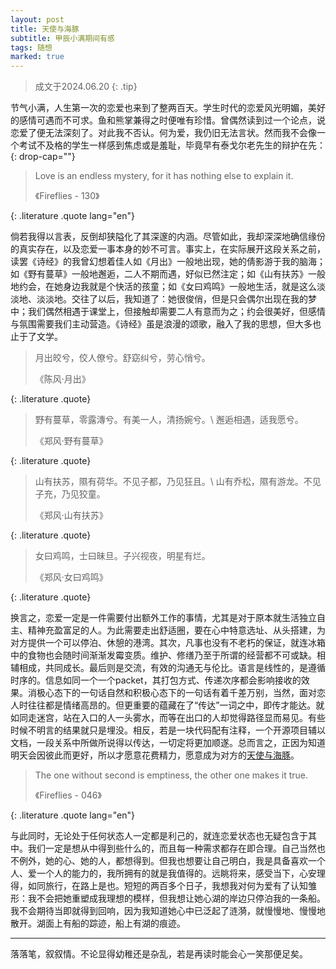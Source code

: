 ```yaml
---
layout: post
title: 天使与海豚
subtitle: 甲辰小满期间有感
tags: 随想
marked: true
---
```


> 成文于2024.06.20
{: .tip}

节气小满，人生第一次的恋爱也来到了整两百天。学生时代的恋爱风光明媚，美好的感情可遇而不可求。鱼和熊掌兼得之时便唯有珍惜。曾偶然读到过一个论点，说恋爱了便无法深刻了。对此我不否认。何为爱，我仍旧无法言状。然而我不会像一个考试不及格的学生一样感到焦虑或是羞耻，毕竟早有泰戈尔老先生的辩护在先：
{: drop-cap=""}

> Love is an endless mystery, for it has nothing else to explain it.
> <footer>《Fireflies - 130》</footer>
{: .literature .quote lang="en"}

倘若我得以言表，反倒却狭隘化了其深邃的内涵。尽管如此，我却深深地确信缘份的真实存在，以及恋爱一事本身的妙不可言。事实上，在实际展开这段关系之前，读罢《诗经》的我曾幻想着佳人如《月出》一般地出现，她的倩影游于我的脑海；如《野有蔓草》一般地邂逅，二人不期而遇，好似已然注定；如《山有扶苏》一般地约会，在她身边我就是个快活的孩童；如《女曰鸡鸣》一般地生活，就是这么淡淡地、淡淡地。交往了以后，我知道了：她很俊俏，但是只会偶尔出现在我的梦中；我们偶然相遇于课堂上，但接触却需要二人有意而为之；约会很美好，但感情与氛围需要我们主动营造。《诗经》虽是浪漫的颂歌，融入了我的思想，但大多也止于了文学。

> 月出皎兮，佼人僚兮。舒窈纠兮，劳心悄兮。
> <footer>《陈风·月出》</footer>
{: .literature .quote}

> 野有蔓草，零露漙兮。有美一人，清扬婉兮。\\
> 邂逅相遇，适我愿兮。
> <footer>《郑风·野有蔓草》</footer>
{: .literature .quote}

> 山有扶苏，隰有荷华。不见子都，乃见狂且。\\
> 山有乔松，隰有游龙。不见子充，乃见狡童。
> <footer>《郑风·山有扶苏》</footer>
{: .literature .quote}

> 女曰鸡鸣，士曰昧旦。子兴视夜，明星有烂。
> <footer>《郑风·女曰鸡鸣》</footer>
{: .literature .quote}

换言之，恋爱一定是一件需要付出额外工作的事情，尤其是对于原本就生活独立自主、精神充盈富足的人。为此需要走出舒适圈，要在心中特意选址、从头搭建，为对方提供一个可以停泊、休憩的港湾。其次，凡事也没有不老朽的保证，就连冰箱中的食物也会随时间渐渐发霉变质。维护、修缮乃至于所谓的经营都不可或缺。相辅相成，共同成长。最后则是交流，有效的沟通无与伦比。语言是线性的，是遵循时序的。信息如同一个一个packet，其打包方式、传递次序都会影响接收的效果。消极心态下的一句话自然和积极心态下的一句话有着千差万别，当然，面对恋人时往往都是情绪高昂的。但更重要的蕴藏在了“传达”一词之中，即传才能达。就如同走迷宫，站在入口的人一头雾水，而等在出口的人却觉得路径显而易见。有些时候不明言的结果就只是埋没。相反，若是一块代码配有注释，一个开源项目辅以文档，一段关系中所做所说得以传达，一切定将更加顺遂。总而言之，正因为知道明天会因彼此而更好，所以才愿意花费精力，愿意成为对方的[天使与海豚](https://www.youtube.com/watch?v=G1fAJeq3JD8)。

> The one without second is emptiness, the other one makes it true.
> <footer>《Fireflies - 046》</footer>
{: .literature .quote lang="en"}

与此同时，无论处于任何状态人一定都是利己的，就连恋爱状态也无疑包含于其中。我们一定是想从中得到些什么的，而且每一种需求都存在即合理。自己当然也不例外，她的心、她的人，都想得到。但我也想要让自己明白，我是具备喜欢一个人、爱一个人的能力的，我所拥有的就是我值得的。远眺将来，感受当下，心安理得，如同旅行，在路上是也。短短的两百多个日子，我想我对何为爱有了认知雏形：我不会把她重塑成我理想的模样，但我想让她心湖的岸边只停泊我的一条船。我不会期待当即就得到回响，因为我知道她心中已泛起了涟漪，就慢慢地、慢慢地散开。湖面上有船的踪迹，船上有湖的痕迹。

---

落落笔，叙叙情。不论显得幼稚还是杂乱，若是再读时能会心一笑那便足矣。
